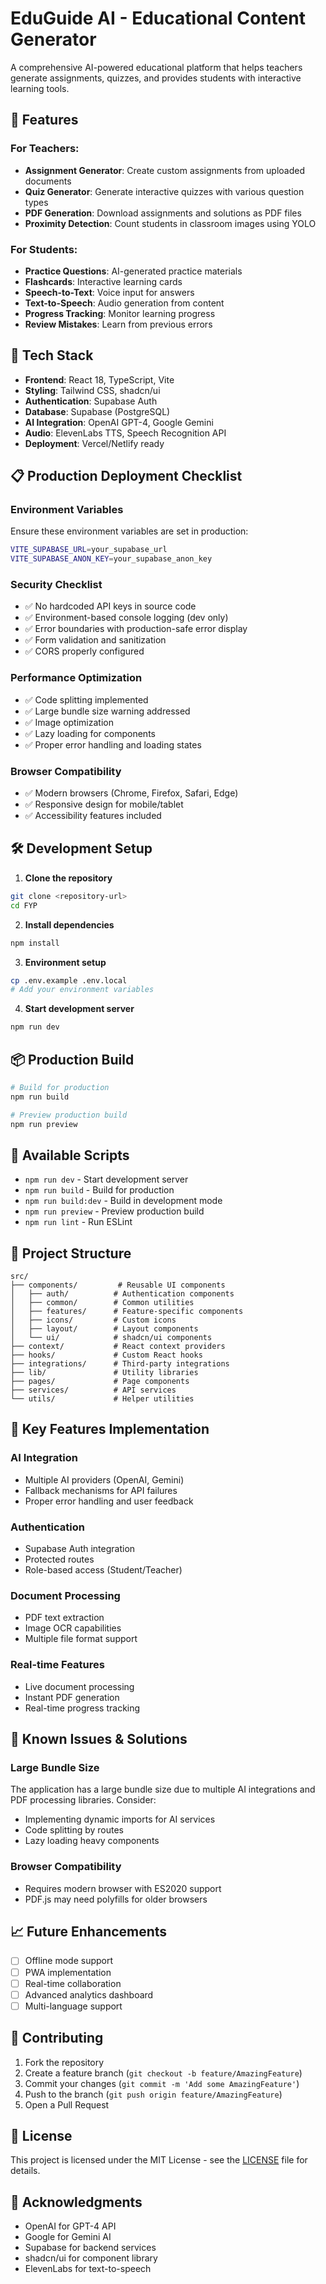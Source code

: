 # EduGuide AI - Educational Content Generator

A comprehensive AI-powered educational platform that helps teachers generate assignments, quizzes, and provides students with interactive learning tools.

## 🎯 Features

### For Teachers:
- **Assignment Generator**: Create custom assignments from uploaded documents
- **Quiz Generator**: Generate interactive quizzes with various question types
- **PDF Generation**: Download assignments and solutions as PDF files
- **Proximity Detection**: Count students in classroom images using YOLO

### For Students:
- **Practice Questions**: AI-generated practice materials
- **Flashcards**: Interactive learning cards
- **Speech-to-Text**: Voice input for answers
- **Text-to-Speech**: Audio generation from content
- **Progress Tracking**: Monitor learning progress
- **Review Mistakes**: Learn from previous errors

## 🚀 Tech Stack

- **Frontend**: React 18, TypeScript, Vite
- **Styling**: Tailwind CSS, shadcn/ui
- **Authentication**: Supabase Auth
- **Database**: Supabase (PostgreSQL)
- **AI Integration**: OpenAI GPT-4, Google Gemini
- **Audio**: ElevenLabs TTS, Speech Recognition API
- **Deployment**: Vercel/Netlify ready

## 📋 Production Deployment Checklist

### Environment Variables
Ensure these environment variables are set in production:
```bash
VITE_SUPABASE_URL=your_supabase_url
VITE_SUPABASE_ANON_KEY=your_supabase_anon_key
```

### Security Checklist
- ✅ No hardcoded API keys in source code
- ✅ Environment-based console logging (dev only)
- ✅ Error boundaries with production-safe error display
- ✅ Form validation and sanitization
- ✅ CORS properly configured

### Performance Optimization
- ✅ Code splitting implemented
- ✅ Large bundle size warning addressed
- ✅ Image optimization
- ✅ Lazy loading for components
- ✅ Proper error handling and loading states

### Browser Compatibility
- ✅ Modern browsers (Chrome, Firefox, Safari, Edge)
- ✅ Responsive design for mobile/tablet
- ✅ Accessibility features included

## 🛠️ Development Setup

1. **Clone the repository**
```bash
git clone <repository-url>
cd FYP
```

2. **Install dependencies**
```bash
npm install
```

3. **Environment setup**
```bash
cp .env.example .env.local
# Add your environment variables
```

4. **Start development server**
```bash
npm run dev
```

## 📦 Production Build

```bash
# Build for production
npm run build

# Preview production build
npm run preview
```

## 🔧 Available Scripts

- `npm run dev` - Start development server
- `npm run build` - Build for production
- `npm run build:dev` - Build in development mode
- `npm run preview` - Preview production build
- `npm run lint` - Run ESLint

## 📁 Project Structure

```
src/
├── components/         # Reusable UI components
│   ├── auth/          # Authentication components
│   ├── common/        # Common utilities
│   ├── features/      # Feature-specific components
│   ├── icons/         # Custom icons
│   ├── layout/        # Layout components
│   └── ui/            # shadcn/ui components
├── context/           # React context providers
├── hooks/             # Custom React hooks
├── integrations/      # Third-party integrations
├── lib/               # Utility libraries
├── pages/             # Page components
├── services/          # API services
└── utils/             # Helper utilities
```

## 🔑 Key Features Implementation

### AI Integration
- Multiple AI providers (OpenAI, Gemini)
- Fallback mechanisms for API failures
- Proper error handling and user feedback

### Authentication
- Supabase Auth integration
- Protected routes
- Role-based access (Student/Teacher)

### Document Processing
- PDF text extraction
- Image OCR capabilities
- Multiple file format support

### Real-time Features
- Live document processing
- Instant PDF generation
- Real-time progress tracking

## 🐛 Known Issues & Solutions

### Large Bundle Size
The application has a large bundle size due to multiple AI integrations and PDF processing libraries. Consider:
- Implementing dynamic imports for AI services
- Code splitting by routes
- Lazy loading heavy components

### Browser Compatibility
- Requires modern browser with ES2020 support
- PDF.js may need polyfills for older browsers

## 📈 Future Enhancements

- [ ] Offline mode support
- [ ] PWA implementation
- [ ] Real-time collaboration
- [ ] Advanced analytics dashboard
- [ ] Multi-language support

## 🤝 Contributing

1. Fork the repository
2. Create a feature branch (`git checkout -b feature/AmazingFeature`)
3. Commit your changes (`git commit -m 'Add some AmazingFeature'`)
4. Push to the branch (`git push origin feature/AmazingFeature`)
5. Open a Pull Request

## 📄 License

This project is licensed under the MIT License - see the [LICENSE](LICENSE) file for details.

## 🙏 Acknowledgments

- OpenAI for GPT-4 API
- Google for Gemini AI
- Supabase for backend services
- shadcn/ui for component library
- ElevenLabs for text-to-speech
